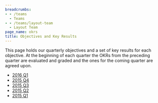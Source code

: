 ```yaml
---
breadcrumbs:
- - /teams
  - Teams
- - /teams/layout-team
  - Layout Team
page_name: okrs
title: Objectives and Key Results
---
```


This page holds our quarterly objectives and a set of key results for each
objective. At the beginning of each quarter the OKRs from the preceding quarter
are evaluated and graded and the ones for the coming quarter are agreed upon.

*   [2016 Q1](/teams/layout-team/okrs/2016q1)
*   [2015 Q4](/teams/layout-team/okrs/2015q4)
*   [2015 Q3](/teams/layout-team/okrs/2015q3)
*   [2015 Q2](/teams/layout-team/okrs/2015q2)
*   [2015 Q1](/teams/layout-team/okrs/2015q1)
